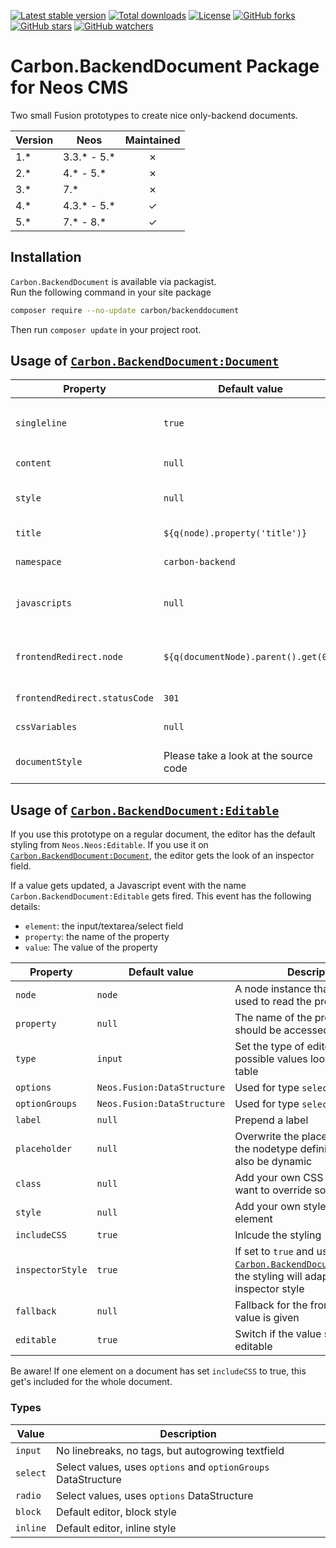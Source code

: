 [![Latest stable version]][packagist] [![Total downloads]][packagist] [![License]][packagist] [![GitHub forks]][fork] [![GitHub stars]][stargazers] [![GitHub watchers]][subscription]

# Carbon.BackendDocument Package for Neos CMS

Two small Fusion prototypes to create nice only-backend documents.

| Version | Neos          | Maintained |
| ------- | ------------- | :--------: |
| 1.\*    | 3.3.\* - 5.\* |     ✗      |
| 2.\*    | 4.\* - 5.\*   |     ✗      |
| 3.\*    | 7.\*          |     ✗      |
| 4.\*    | 4.3.\* - 5.\* |     ✓      |
| 5.\*    | 7.\* - 8.\*   |     ✓      |

## Installation

`Carbon.BackendDocument` is available via packagist.  
Run the following command in your site package

```bash
composer require --no-update carbon/backenddocument
```

Then run `composer update` in your project root.

## Usage of [`Carbon.BackendDocument:Document`]

| Property                      | Default value                         | Description                                                        |
| ----------------------------- | ------------------------------------- | ------------------------------------------------------------------ |
| `singleline`                  | `true`                                | If you want to have a non-centric design, set this to `false`      |
| `content`                     | `null`                                | The content to show                                                |
| `style`                       | `null`                                | Add additional style to the document                               |
| `title`                       | `${q(node).property('title')}`        | The title of the document                                          |
| `namespace`                   | `carbon-backend`                      | The namespace for the css class                                    |
| `javascripts`                 | `null`                                | Add javscript to the document. Please provide also a `script` tag. |
| `frontendRedirect.node`       | `${q(documentNode).parent().get(0)}`  | The node where the user get redirected in the frontend.            |
| `frontendRedirect.statusCode` | `301`                                 | The status code for the redirection                                |
| `cssVariables`                | `null`                                | Add your own CSS custom properties                                 |
| `documentStyle`               | Please take a look at the source code | Modify/add/remove styles for the backend docment                   |

## Usage of [`Carbon.BackendDocument:Editable`]

If you use this prototype on a regular document, the editor has the default styling from `Neos.Neos:Editable`.
If you use it on [`Carbon.BackendDocument:Document`], the editor gets the look of an inspector field.

If a value gets updated, a Javascript event with the name `Carbon.BackendDocument:Editable` gets fired. This event has the following details:

- `element`: the input/textarea/select field
- `property`: the name of the property
- `value`: The value of the property

| Property         | Default value               | Description                                                                                                        |
| ---------------- | --------------------------- | ------------------------------------------------------------------------------------------------------------------ |
| `node`           | `node`                      | A node instance that should be used to read the property.                                                          |
| `property`       | `null`                      | The name of the property which should be accessed                                                                  |
| `type`           | `input`                     | Set the type of editor. For possible values look at the next table                                                 |
| `options`        | `Neos.Fusion:DataStructure` | Used for type `select` and `radio`                                                                                 |
| `optionGroups`   | `Neos.Fusion:DataStructure` | Used for type `select`                                                                                             |
| `label`          | `null`                      | Prepend a label                                                                                                    |
| `placeholder`    | `null`                      | Overwrite the placeholder from the nodetype definition. This can also be dynamic                                   |
| `class`          | `null`                      | Add your own CSS class if you want to override some stylings                                                       |
| `style`          | `null`                      | Add your own style to the root element                                                                             |
| `includeCSS`     | `true`                      | Inlcude the styling                                                                                                |
| `inspectorStyle` | `true`                      | If set to `true` and used under [`Carbon.BackendDocument:Document`], the styling will adapt to the inspector style |
| `fallback`       | `null`                      | Fallback for the frontend if no value is given                                                                     |
| `editable`       | `true`                      | Switch if the value should be editable                                                                             |

Be aware! If one element on a document has set `includeCSS` to true, this get's included for the whole document.

### Types

| Value    | Description                                                    |
| -------- | -------------------------------------------------------------- |
| `input`  | No linebreaks, no tags, but autogrowing textfield              |
| `select` | Select values, uses `options` and `optionGroups` DataStructure |
| `radio`  | Select values, uses `options` DataStructure                    |
| `block`  | Default editor, block style                                    |
| `inline` | Default editor, inline style                                   |

[packagist]: https://packagist.org/packages/carbon/backenddocument
[latest stable version]: https://poser.pugx.org/carbon/backenddocument/v/stable
[total downloads]: https://poser.pugx.org/carbon/backenddocument/downloads
[license]: https://poser.pugx.org/carbon/backenddocument/license
[github forks]: https://img.shields.io/github/forks/CarbonPackages/Carbon.BackendDocument.svg?style=social&label=Fork
[github stars]: https://img.shields.io/github/stars/CarbonPackages/Carbon.BackendDocument.svg?style=social&label=Stars
[github watchers]: https://img.shields.io/github/watchers/CarbonPackages/Carbon.BackendDocument.svg?style=social&label=Watch
[fork]: https://github.com/CarbonPackages/Carbon.BackendDocument/fork
[stargazers]: https://github.com/CarbonPackages/Carbon.BackendDocument/stargazers
[subscription]: https://github.com/CarbonPackages/Carbon.BackendDocument/subscription
[`carbon.backenddocument:document`]: Resources/Private/Fusion/Document.fusion
[`carbon.backenddocument:editable`]: Resources/Private/Fusion/Editable/Editable.fusion
